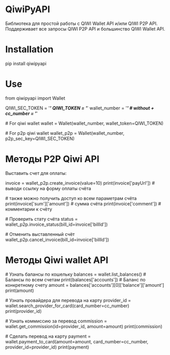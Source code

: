 # QiwiPyAPI
Библиотека для простой работы с QIWI Wallet API и/или QIWI P2P API. 
Поддерживает все запросы QIWI P2P API и большинство QIWI Wallet API.

# Installation
pip install qiwipyapi

# Use
from qiwipyapi import Wallet

QIWI_SEC_TOKEN = '***'
QIWI_TOKEN = '***'
wallet_number = '***' \# without +
cc_number = '***'

\# For qiwi wallet
wallet = Wallet(wallet_number, wallet_token=QIWI_TOKEN)

\# For p2p qiwi wallet
wallet_p2p = Wallet(wallet_number, p2p_sec_key=QIWI_SEC_TOKEN)

# Методы P2P Qiwi API
Выставить счет для оплаты:

invoice = wallet_p2p.create_invoice(value=10)
print(invoice['payUrl']) # выводи ссылку на форму оплаты счёта

\# также можно получить доступ ко всем параметрам счёта
print(invoice['sum']['amount'])  # сумма счёта
print(invoice['comment'])  # комментарии к счёту

\# Проверить стату счёта
status = wallet_p2p.invoice_status(bill_id=invoice['billId'])

\# Отменить выставленный счёт
wallet_p2p.cancel_invoice(bill_id=invoice['billId'])


# Методы Qiwi wallet API

\# Узнать балансы по кошельку
balances = wallet.list_balances()
\# Балансы по всем счетам
print(balances['accounts'])
\# Баланс по конкретному счету
amount = balances['accounts'][0]['balance']['amount']
print(amount)

\# Узнать провайдера для перевода на карту
provider_id = wallet.search_provider_for_card(card_number=cc_number)
print(provider_id)

\# Узнать коммиссию за перевод
commission = wallet.get_commission(id=provider_id, amount=amount)
print(commission)

\# Сделать перевод на карту
payment = wallet.payment_to_card(amount=amount, card_number=cc_number, provider_id=provider_id)
print(payment)
